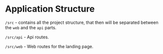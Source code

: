 # Application Structure

`/src` - contains all the project structure, that then will be separated between the `web` and the `api` parts.

`/src/api` - Api routes.

`/src/web` - Web routes for the landing page.
